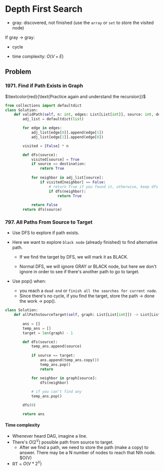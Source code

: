 # Depth First Search

- gray: discovered, not finished (use the `array` or `set` to store the visited node)

If gray -> gray:
- cycle

- time complexity: $O(V+E)$

## Problem 

### 1971. Find if Path Exists in Graph

$\textcolor{red}{\text{Practice again and understand the recursion}}$

```python
from collections import defaultdict
class Solution:
    def validPath(self, n: int, edges: List[List[int]], source: int, destination: int) -> bool:
        adj_list = defaultdict(list)

        for edge in edges:
            adj_list[edge[0]].append(edge[1])
            adj_list[edge[1]].append(edge[0])

        visited = [False] * n

        def dfs(source):
            visited[source] = True
            if source == destination:
                return True
            
            for neighbor in adj_list[source]:
                if visited[neighbor] == False:
                    # return True if you found it, otherwise, keep dfs searching
                    if dfs(neighbor):
                        return True
        
            return False
        return dfs(source)
```


### 797. All Paths From Source to Target

- Use DFS to explore if path exists.  

- Here we want to explore `black node` (already finished) to find alternative path.
    - If we find the target by DFS, we will mark it as BLACK.

    - Normal DFS, we will ignore GRAY or BLACK node, but here we don't ignore in order to see if there's another path to go to target.

- Use pop() when:
    - you reach a `dead end` or `finish all the searches for current node`.
    - Since there's no cycle, if you find the target, store the path -> done the work -> pop(). 

```python
class Solution:
    def allPathsSourceTarget(self, graph: List[List[int]]) -> List[List[int]]:
        
        ans = []
        temp_ans = []
        target = len(graph) - 1

        def dfs(source):
            temp_ans.append(source)
            
            if source == target:
                ans.append(temp_ans.copy())
                temp_ans.pop()
                return 

            for neighbor in graph[source]:
                dfs(neighbor)
            
            # if you can't find any
            temp_ans.pop()

        dfs(0)

        return ans
```

#### Time complexity
- Whenever heard DAG, imagine a line.
- There's $O(2^V)$ possible path from source to target.
    - After we find a path, we need to store the path (make a copy) to answer. There may be a N number of nodes to reach that Nth node. $O(V)
- RT = $O(V*2^V)$